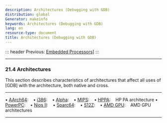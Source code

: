 ```yaml
---
description: Architectures (Debugging with GDB)
distribution: global
Generator: makeinfo
keywords: Architectures (Debugging with GDB)
lang: en
resource-type: document
title: Architectures (Debugging with GDB)
---
```

::: header
Previous: [Embedded Processors](Embedded-Processors.html#Embedded-Processors)]
:::

---

### 21.4 Architectures

This section describes characteristics of architectures that affect all uses of [GDB] with the architecture, both native and cross.

---

• [AArch64](AArch64.html#AArch64):     
• [i386](i386.html#i386):              
• [Alpha](Alpha.html#Alpha):           
• [MIPS](MIPS.html#MIPS):              
• [HPPA](HPPA.html#HPPA):                 HP PA architecture
• [PowerPC](PowerPC.html#PowerPC):     
• [Nios II](Nios-II.html#Nios-II):     
• [Sparc64](Sparc64.html#Sparc64):     
• [S12Z](S12Z.html#S12Z):              
• [AMD GPU](AMD-GPU.html#AMD-GPU):                       AMD GPU architectures

---
